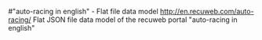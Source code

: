#"auto-racing in english" - Flat file data model
http://en.recuweb.com/auto-racing/
Flat JSON file data model of the recuweb portal "auto-racing in english"
